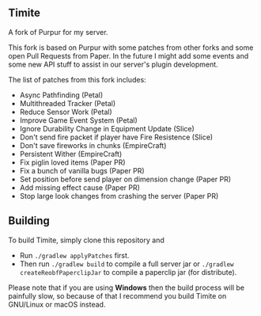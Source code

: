 ## Timite
A fork of Purpur for my server.

This fork is based on Purpur with some patches from other forks and some open Pull Requests from Paper. In the future I might add some events and some new API stuff to assist in our server's plugin development.

The list of patches from this fork includes:
* Async Pathfinding (Petal)
* Multithreaded Tracker (Petal)
* Reduce Sensor Work (Petal)
* Improve Game Event System (Petal)
* Ignore Durability Change in Equipment Update (Slice)
* Don't send fire packet if player have Fire Resistence (Slice)
* Don't save fireworks in chunks (EmpireCraft)
* Persistent Wither (EmpireCraft)
* Fix piglin loved items (Paper PR)
* Fix a bunch of vanilla bugs (Paper PR)
* Set position before send player on dimension change (Paper PR)
* Add missing effect cause (Paper PR)
* Stop large look changes from crashing the server (Paper PR)

## Building
To build Timite, simply clone this repository and
* Run `./gradlew applyPatches` first.
* Then run `./gradlew build` to compile a full server jar or `./gradlew createReobfPaperclipJar` to compile a paperclip jar (for distribute).

Please note that if you are using **Windows** then the build process will be painfully slow, so because of that I recommend you build Timite on GNU/Linux or macOS instead.